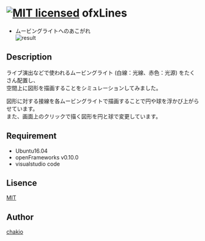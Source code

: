 [![MIT licensed](https://img.shields.io/badge/license-MIT-blue.svg)](LICENSE)
ofxLines
====

* ムービングライトへのあこがれ  
![result](https://github.com/chakio/ofxLines/blob/master/media/lines.gif)  
## Description
ライブ演出などで使われるムービングライト (白線：光線、赤色：光源) をたくさん配置し、  
空間上に図形を描画することをシミュレーションしてみました。

図形に対する接線を各ムービングライトで描画することで円や球を浮かび上がらせています。  
また、画面上のクリックで描く図形を円と球で変更しています。  

## Requirement
* Ubuntu16.04
* openFrameworks v0.10.0
* visualstudio code

## Lisence
[MIT](https://github.com/chakio/ofxLines/blob/master/LICENSE)

## Author
[chakio](https://github.com/chakio)